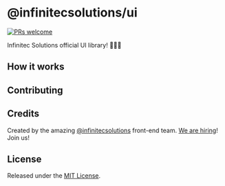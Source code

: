 # @infinitecsolutions/ui
[![PRs welcome](https://img.shields.io/badge/PRs-welcome-brightgreen.svg?style=flat-square)](http://makeapullrequest.com)

Infinitec Solutions official UI library! 👨🏻‍🎨

## How it works

## Contributing

## Credits
Created by the amazing [@infinitecsolutions](https://github.com/infinitecsolutions) front-end team. [We are hiring](https://infinitecsolutionsgmbh.recruitee.com/)! Join us!

## License
Released under the [MIT License](http://www.opensource.org/licenses/MIT).
